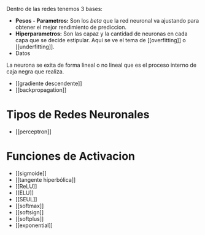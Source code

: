 Dentro de las redes tenemos 3 bases:
- **Pesos - Parametros:** Son los $beta$ que la red neuronal va ajustando para obtener el mejor rendimiento de prediccion.
- **Hiperparametros:** Son las capaz y la cantidad de neuronas en cada capa que se decide estipular. Aqui se ve el tema de [[overfitting]] o [[underfitting]].
- Datos

La neurona se exita de forma lineal o no lineal que es el proceso interno de caja negra que realiza.



- [[gradiente descendente]]
- [[backpropagation]]

# Tipos de Redes Neuronales
- [[perceptron]]

# Funciones de Activacion 
- [[sigmoide]]
- [[tangente hiperbólica]]
- [[ReLU]]
- [[ELU]]
- [[SEUL]]
- [[softmax]]
- [[softsign]]
- [[softplus]]
- [[exponential]]
